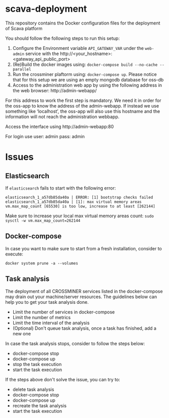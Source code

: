 # scava-deployment
This repository contains the Docker configuration files for the deployment of Scava platform

You should follow the following steps to run this setup:

1. Configure the Environment variable `API_GATEWAY_VAR` under the `web-admin` service with the http://<your_hostname>:<gateway_api_public_port>
1. (Re)Build the docker images using: `docker-compose build --no-cache --parallel`
1. Run the crossminer plaftorm using: `docker-compose up`. Please notice that for this setup we are using an empty mongodb database for oss-db
1. Access to the administration web app by using the following address in the web browser: http://admin-webapp/

For this address to work the first step is mandatory. We need it in order for the oss-app to know the address of the admin-webapp. If instead we use something like ‘localhost’, the oss-app will also use this hostname and the information will not reach the administration webbapp.

Access the interface using http://admin-webapp:80

For login use user: admin  pass: admin

# Issues

## Elasticsearch

If `elasticsearch` fails to start with the following error:

```
elasticsearch_1_a57db85da40a | ERROR: [1] bootstrap checks failed
elasticsearch_1_a57db85da40a | [1]: max virtual memory areas vm.max_map_count [65530] is too low, increase to at least [262144]
```

Make sure to increase your local max virtual memory areas count: `sudo sysctl -w vm.max_map_count=262144`

## Docker-compose

In case you want to make sure to start from a fresh installation, consider to execute:
```
docker system prune -a --volumes
```

## Task analysis

The deployment of all CROSSMINER services listed in the docker-compose may drain out your machine/server resources. The
guidelines below can help you to get your task analysis done.

- Limit the number of services in docker-compose
- Limit the number of metrics
- Limit the time interval of the analysis
- (Optional) Don't queue task analysis, once a task has finished, add a new one

In case the task analysis stops, consider to follow the steps below:
  - docker-compose stop
  - docker-compose up
  - stop the task execution
  - start the task execution

If the steps above don't solve the issue, you can try to:
  - delete task analysis
  - docker-compose stop
  - docker-compose up
  - recreate the task analysis
  - start the task execution
